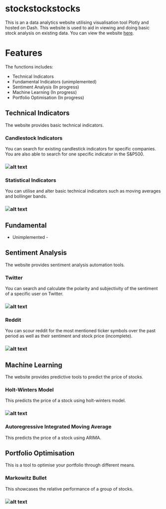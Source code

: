 # stockstockstocks

This is an a data analytics website utilising visualisation tool Plotly and hosted on Dash. This website is used to aid in viewing and doing basic stock analysis on existing data. You can view the website [here](http://127.0.0.1:3000/apps/homepage).

# Features
The functions includes:
- Technical Indicators
- Fundamental Indicators (unimplemented)
- Sentiment Analysis (In progress)
- Machine Learning (In progress)
- Portfolio Optimisation (In progress)


## Technical Indicators

The website provides basic technical indicators.

### Candlestock Indicators
You can search for existing candlestick indicators for specific companies. You are also able to search for one specific indicator in the S&P500.
### ![alt text](https://github.com/aloychow/stockstockstocks/blob/main/images/candlestick_indicator_image.png "candlestick")

### Statistical Indicators
You can utilise and alter basic technical indicators such as moving averages and bollinger bands.
### ![alt text](https://github.com/aloychow/stockstockstocks/blob/main/images/statistical_indicator_image.png "statistical")

## Fundamental

- Unimplemented -

## Sentiment Analysis

The website provides sentiment analysis automation tools.

### Twitter
You can search and calculate the polarity and subjectivity of the sentiment of a specific user on Twitter.
### ![alt text](https://github.com/aloychow/stockstockstocks/blob/main/images/twitter_image.png "candlestick")

### Reddit
You can scour reddit for the most mentioned ticker symbols over the past period as well as their sentiment and stock price (incomplete).
### ![alt text](https://github.com/aloychow/stockstockstocks/blob/main/images/reddit_sentiment_image.png "statistical")

## Machine Learning

The website provides predictive tools to predict the price of stocks.

### Holt-Winters Model
This predicts the price of a stock using holt-winters model.
### ![alt text](https://github.com/aloychow/stockstockstocks/blob/main/images/holtwinter_image.png "candlestick")

### Autoregressive Integrated Moving Average
This predicts the price of a stock using ARIMA.

## Portfolio Optimisation

This is a tool to optimise your portfolio through different means.

### Markowitz Bullet
This showcases the relative performance of a group of stocks.
### ![alt text](https://github.com/aloychow/stockstockstocks/blob/main/images/markowitz_image.png "candlestick")


